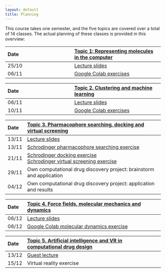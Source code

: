 ```yaml
---
layout: default
title: Planning
---
```


This course takes one semester, and the five topics are covered over a total of 14 classes. The actual planning of these classes is provided in this overview:

| <div style="width:200px">Date</div>  | [Topic 1: Representing molecules in the computer](Topic_01.md) |
|:------|:---------------------------------------------------------------|
| 25/10 | <a href="Topic_01/Slides_01.pdf" download>Lecture slides</a>  |
| 06/11 | <a href="https://githubtocolab.com/UAMCAntwerpen/2040FBDBIC/blob/master/Topic_01/Chemical_informatics_with_RDKit.ipynb" target="_blank">Google Colab exercises</a> |


| <div style="width:200px">Date</div>  | [Topic 2. Clustering and machine learning](Topic_02.md)       |
|:----- |:---------------------------------------------------------------|
| 06/11 | <a href="Topic_02/Slides_02.pdf" download>Lecture slides</a>  |
| 10/11 | <a href="https://githubtocolab.com/UAMCAntwerpen/2040FBDBIC/blob/master/Topic_02/Clustering_and_machine_learning.ipynb" target="_blank">Google Colab exercises</a> |


| Date  | [Topic 3. Pharmacophore searching, docking and virtual screening](Topic_03.md) |
|:------|:--------------------------------------------------------------------------------|
| 13/11 | <a href="Topic_03/Slides_03.pdf" download>Lecture slides</a> |
| 13/11 | <a href="Topic_03/Pharmacophore_Searching.pdf" download>Schrodinger pharmacophore searching exercise</a> |
| 21/11 | <a href="Topic_03/gb-docking-ls.pdf" download>Schrodinger docking exercise</a><br><a href="Topic_03/bs-sbvs-ls.pdf" download>Schrodinger virtual screening exercise</a> |
| 29/11 | Own computational drug discovery project: brainstorm and application |
| 04/12 | Own computational drug discovery project: application and results |


| Date  | [Topic 4. Force fields, molecular mechanics and dynamics](Topic_04.md)  |
|:------|:-------------------------------------------------------------------------|
| 06/12 | <a href="Topic_04/Slides_04.pdf" download>Lecture slides</a> |
| 06/12 | <a href="https://githubtocolab.com/UAMCAntwerpen/2040FBDBIC/blob/master/Topic_04/Protein_ligand_MD.ipynb" target="_blank">Google Colab molecular dynamics exercise</a> |


| Date  | [Topic 5. Artificial intelligence and VR in computational drug design](Topic_05.md)  |
|:------|:--------------------------------------------------------------------------------------|
| 13/12 | <a href="Topic_05/AI_in_drug_discovery.pdf" download>Guest lecture</a> |
| 15/12 | Virtual reality exercise |








